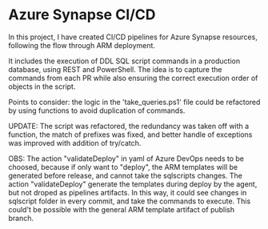 # Azure Synapse CI/CD
In this project, I have created CI/CD pipelines for Azure Synapse resources, following the flow through ARM deployment.

It includes the execution of DDL SQL script commands in a production database, using REST and PowerShell. The idea is to capture the commands from each PR while also ensuring the correct execution order of objects in the script.

Points to consider: the logic in the 'take_queries.ps1' file could be refactored by using functions to avoid duplication of commands.

UPDATE: The script was refactored, the redundancy was taken off with a function, the match of prefixes was fixed, and better handle of exceptions was improved with addition of try/catch.

OBS: The action "validateDeploy" in yaml of Azure DevOps needs to be choosed, because if only want to "deploy", the ARM templates will be generated before release, and cannot take the sqlscripts changes.
The action "validateDeploy" generate the templates during deploy by the agent, but not droped as pipelines artifacts. In this way, it could see changes in sqlscript folder in every commit, and take the commands to execute.
This could't be possible with the general ARM template artifact of publish branch.
